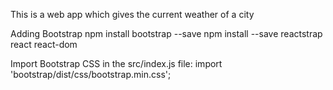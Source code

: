 This is a web app which gives the current weather of a city

Adding Bootstrap
  npm install bootstrap --save
  npm install --save reactstrap react react-dom

  Import Bootstrap CSS in the src/index.js file:
      import 'bootstrap/dist/css/bootstrap.min.css';
